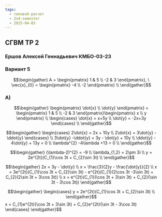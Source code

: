 ```yaml
---
tags:
  - типовой-расчет
  - 2nd-semester
  - 2025-04-03
---
```


## СГВМ ТР 2

### Ершов Алексей Геннадьевич КМБО-03-23

### Вариант 5

$$\begin{gather}
A = \begin{pmatrix}
1 & 5 \\
-2 & 3
\end{pmatrix}, \ \vec{x}_{0} = \begin{pmatrix}
-4 \\
-2
\end{pmatrix} \\
\end{gather}$$

### А)

$$\begin{gather}
\begin{pmatrix}
\dot{x} \\
\dot{y}
\end{pmatrix} = \begin{pmatrix}
1 & 5 \\
-2 & 3
\end{pmatrix}\begin{pmatrix}
x \\
y
\end{pmatrix} \\
\begin{cases}
\dot{x} = x+5y \\
\dot{y} = -2x+3y
\end{cases} \\
\end{gather}$$

$$\begin{gather}
\begin{cases}
2\dot{x} = 2x + 10y \\
2\dot{x} = 3\dot{y} - \ddot{y}
\end{cases} \\
3\dot{y} -\ddot{y} = 3y - \dot{y} + 10y \\
\ddot{y} - 4\dot{y} + 13y = 0 \\
\lambda^{2} -4\lambda +13 = 0 \\
\end{gather}$$

$$\begin{gather}
(\lambda-2)^{2} = -9 \\
\lambda_{1,2} = 2\pm 3i \\
y = 2e^{2t}(C_{1}\cos 3t + C_{2}\sin 3t) \\
\end{gather}$$

$$\begin{gather}
2x = 3y - \dot{y} \\
x = \frac{3}{2}y - \frac{\dot{y}}{2} \\
 x = 3e^{2t}(C_{1}\cos 3t + C_{2}\sin 3t) - e^{2t}(C_{1}(2\cos 3t -3\sin 3t) + C_{2}(2\sin 3t + 3\cos 3t)) \\
x = e^{2t}(C_{1}(\cos 3t + 3\sin 3t) + C_{2}(\sin 3t - 3\cos 3t))
\end{gather}$$

$$\begin{gather}
\begin{cases}
y = 2e^{2t}(C_{1}\cos 3t + C_{2}\sin 3t) \\
\end{gather}$$
x = C_{1}e^{2t}(\cos 3t + 3\sin 3t) + C_{2}e^{2t}(\sin 3t - 3\cos 3t)
\end{cases}
\end{gather}$$